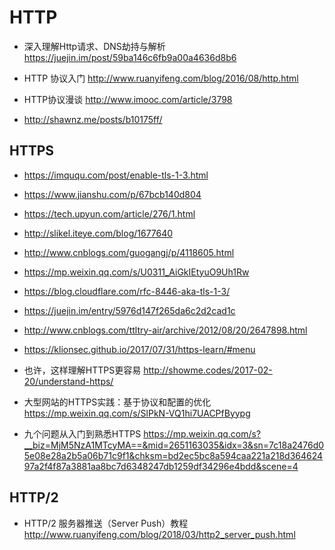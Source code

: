 # HTTP


- 深入理解Http请求、DNS劫持与解析 https://juejin.im/post/59ba146c6fb9a00a4636d8b6

- HTTP 协议入门 http://www.ruanyifeng.com/blog/2016/08/http.html
- HTTP协议漫谈 http://www.imooc.com/article/3798
- http://shawnz.me/posts/b10175ff/

## HTTPS

- https://imququ.com/post/enable-tls-1-3.html
- https://www.jianshu.com/p/67bcb140d804
- https://tech.upyun.com/article/276/1.html
- http://slikel.iteye.com/blog/1677640
- http://www.cnblogs.com/guogangj/p/4118605.html
- https://mp.weixin.qq.com/s/U0311_AiGkIEtyuO9Uh1Rw
- https://blog.cloudflare.com/rfc-8446-aka-tls-1-3/
- https://juejin.im/entry/5976d147f265da6c2d2cad1c
- http://www.cnblogs.com/ttltry-air/archive/2012/08/20/2647898.html
- https://klionsec.github.io/2017/07/31/https-learn/#menu
- 也许，这样理解HTTPS更容易 http://showme.codes/2017-02-20/understand-https/

- 大型网站的HTTPS实践：基于协议和配置的优化 https://mp.weixin.qq.com/s/SlPkN-VQ1hi7UACPfByypg


- 九个问题从入门到熟悉HTTPS https://mp.weixin.qq.com/s?__biz=MjM5NzA1MTcyMA==&mid=2651163035&idx=3&sn=7c18a2476d05e08e28a2b5a06b71c9f1&chksm=bd2ec5bc8a594caa221a218d36462497a2f4f87a3881aa8bc7d6348247db1259df34296e4bdd&scene=4

## HTTP/2
- HTTP/2 服务器推送（Server Push）教程 http://www.ruanyifeng.com/blog/2018/03/http2_server_push.html

